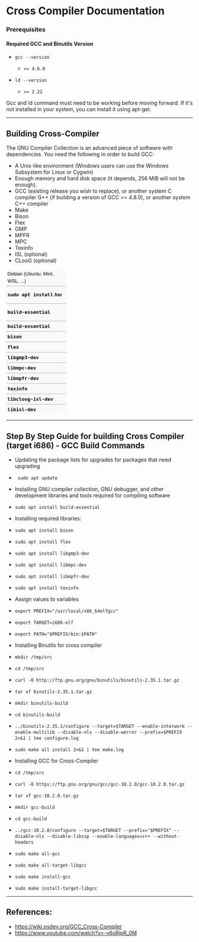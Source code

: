 # Cross Compiler Documentation

### Prerequisites
#### Required GCC and Binutils Version

- `gcc --version` 
  - `>= 4.6.0`
  
- `ld --version`
  - `>= 2.22`

Gcc and ld command must need to be working before moving forward. If it's not installed in your system, you can install it using apt-get.

---


## Building Cross-Compiler

The GNU Compiler Collection is an advanced piece of software with dependencies. You need the following in order to build GCC:


- A Unix-like environment (Windows users can use the Windows Subsystem for Linux or Cygwin)
- Enough memory and hard disk space (it depends, 256 MiB will not be enough).
- GCC (existing release you wish to replace), or another system C compiler
G++ (if building a version of GCC >= 4.8.0), or another system C++ compiler
- Make
- Bison
- Flex
- GMP
- MPFR
- MPC
- Texinfo
- ISL (optional)
- CLooG (optional)

<img src="./img/1.png" />

---

## Step By Step Guide for building Cross Compiler (target i686) - GCC Build Commands



- Updating the package lists for upgrades for packages that need upgrading
-      sudo apt update 

- Installing GNU compiler collection, GNU debugger, and other development libraries and tools required for compiling software
-     sudo apt install build-essential

- Installing required libraries:
-     sudo apt install bison
-     sudo apt install flex
-     sudo apt install libgmp3-dev
-     sudo apt install libmpc-dev
-     sudo apt install libmpfr-dev
-     sudo apt install texinfo

- Assign values to variables
-     export PREFIX="/usr/local/x86_64elfgcc"
-     export TARGET=i686-elf
-     export PATH="$PREFIX/bin:$PATH"

- Installing Binutils for cross compiler
-     mkdir /tmp/src
-     cd /tmp/src
-     curl -O http://ftp.gnu.org/gnu/binutils/binutils-2.35.1.tar.gz
-     tar xf binutils-2.35.1.tar.gz
-     mkdir binutils-build
-     cd binutils-build
-     ../binutils-2.35.1/configure --target=$TARGET --enable-interwork --enable-multilib --disable-nls --disable-werror --prefix=$PREFIX 2>&1 | tee configure.log
-     sudo make all install 2>&1 | tee make.log

- Installing GCC for Cross-Compiler
-     cd /tmp/src
-     curl -O https://ftp.gnu.org/gnu/gcc/gcc-10.2.0/gcc-10.2.0.tar.gz
-     tar xf gcc-10.2.0.tar.gz
-     mkdir gcc-build
-     cd gcc-build
-     ../gcc-10.2.0/configure --target=$TARGET --prefix="$PREFIX" --disable-nls --disable-libssp --enable-languages=c++ --without-headers
-     sudo make all-gcc
-     sudo make all-target-libgcc
-     sudo make install-gcc
-     sudo make install-target-libgcc

---

## References:

- https://wiki.osdev.org/GCC_Cross-Compiler
- https://www.youtube.com/watch?v=-v6uRjpR_0M
